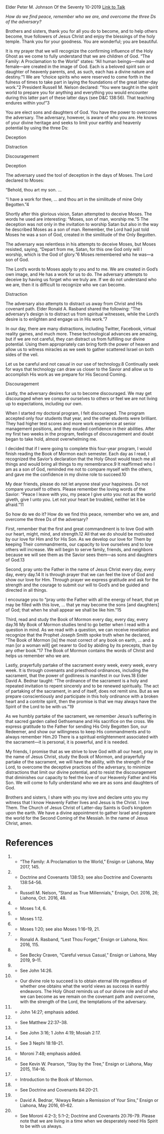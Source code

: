 Elder Peter M. Johnson
Of the Seventy
10-2019
[Link to Talk](https://www.churchofjesuschrist.org/study/general-conference/2019/10/54johnson?lang=eng)

_How do we find peace, remember who we are, and overcome the three Ds of the adversary?_

Brothers and sisters, thank you for all you do to become, and to help others become, true followers of Jesus Christ and enjoy the blessings of the holy temple. Thank you for your goodness. You are wonderful; you are beautiful.

It is my prayer that we will recognize the confirming influence of the Holy Ghost as we come to fully understand that we are children of God. “The Family: A Proclamation to the World” states: “All human beings—male and female—are created in the image of God. Each is a beloved spirit son or daughter of heavenly parents, and, as such, each has a divine nature and destiny.”1 We are “choice spirits who were reserved to come forth in the fulness of times to take part in laying the foundations of the great latter-day work.”2 President Russell M. Nelson declared: “You were taught in the spirit world to prepare you for anything and everything you would encounter during this latter part of these latter days (see D&C 138:56). That teaching endures within you!”3

You are elect sons and daughters of God. You have the power to overcome the adversary. The adversary, however, is aware of who you are. He knows of your divine heritage and seeks to limit your earthly and heavenly potential by using the three Ds:





Deception





Distraction





Discouragement









Deception



The adversary used the tool of deception in the days of Moses. The Lord declared to Moses:

“Behold, thou art my son. …

“I have a work for thee, … and thou art in the similitude of mine Only Begotten.”4

Shortly after this glorious vision, Satan attempted to deceive Moses. The words he used are interesting: “Moses, son of man, worship me.”5 The deception was not only in the invitation to worship Satan but also in the way he described Moses as a son of man. Remember, the Lord had just told Moses he was a son of God, created in the similitude of the Only Begotten.

The adversary was relentless in his attempts to deceive Moses, but Moses resisted, saying, “Depart from me, Satan, for this one God only will I worship, which is the God of glory.”6 Moses remembered who he was—a son of God.

The Lord’s words to Moses apply to you and to me. We are created in God’s own image, and He has a work for us to do. The adversary attempts to deceive by having us forget who we truly are. If we do not understand who we are, then it is difficult to recognize who we can become.







Distraction



The adversary also attempts to distract us away from Christ and His covenant path. Elder Ronald A. Rasband shared the following: “The adversary’s design is to distract us from spiritual witnesses, while the Lord’s desire is to enlighten and engage us in His work.”7

In our day, there are many distractions, including Twitter, Facebook, virtual reality games, and much more. These technological advances are amazing, but if we are not careful, they can distract us from fulfilling our divine potential. Using them appropriately can bring forth the power of heaven and allow us to witness miracles as we seek to gather scattered Israel on both sides of the veil.

Let us be careful and not casual in our use of technology.8 Continually seek for ways that technology can draw us closer to the Savior and allow us to accomplish His work as we prepare for His Second Coming.







Discouragement



Lastly, the adversary desires for us to become discouraged. We may get discouraged when we compare ourselves to others or feel we are not living up to expectations, including our own.

When I started my doctoral program, I felt discouraged. The program accepted only four students that year, and the other students were brilliant. They had higher test scores and more work experience at senior management positions, and they exuded confidence in their abilities. After my first two weeks in the program, feelings of discouragement and doubt began to take hold, almost overwhelming me.

I decided that if I were going to complete this four-year program, I would finish reading the Book of Mormon each semester. Each day as I read, I recognized the Savior’s declaration that the Holy Ghost would teach me all things and would bring all things to my remembrance.9 It reaffirmed who I am as a son of God, reminded me not to compare myself with the others, and gave me the confidence in my divine role to succeed.10

My dear friends, please do not let anyone steal your happiness. Do not compare yourself to others. Please remember the loving words of the Savior: “Peace I leave with you, my peace I give unto you: not as the world giveth, give I unto you. Let not your heart be troubled, neither let it be afraid.”11



So how do we do it? How do we find this peace, remember who we are, and overcome the three Ds of the adversary?

First, remember that the first and great commandment is to love God with our heart, might, mind, and strength.12 All that we do should be motivated by our love for Him and for His Son. As we develop our love for Them by keeping Their commandments, our capacity to love ourselves and to love others will increase. We will begin to serve family, friends, and neighbors because we will see them as the Savior sees them—as sons and daughters of God.13

Second, pray unto the Father in the name of Jesus Christ every day, every day, every day.14 It is through prayer that we can feel the love of God and show our love for Him. Through prayer we express gratitude and ask for the strength and the courage to submit our will to God’s and be guided and directed in all things.

I encourage you to “pray unto the Father with all the energy of heart, that ye may be filled with this love, … that ye may become the sons [and daughters] of God; that when he shall appear we shall be like him.”15

Third, read and study the Book of Mormon every day, every day, every day.16 My Book of Mormon studies tend to go better when I read with a question in mind. As we read with a question, we can receive revelation and recognize that the Prophet Joseph Smith spoke truth when he declared, “The Book of Mormon [is] the most correct of any book on earth, … and a man [or a woman will] get nearer to God by abiding by its precepts, than by any other book.”17 The Book of Mormon contains the words of Christ and helps us remember who we are.

Lastly, prayerfully partake of the sacrament every week, every week, every week. It is through covenants and priesthood ordinances, including the sacrament, that the power of godliness is manifest in our lives.18 Elder David A. Bednar taught: “The ordinance of the sacrament is a holy and repeated invitation to repent sincerely and to be renewed spiritually. The act of partaking of the sacrament, in and of itself, does not remit sins. But as we prepare conscientiously and participate in this holy ordinance with a broken heart and a contrite spirit, then the promise is that we may always have the Spirit of the Lord to be with us.”19

As we humbly partake of the sacrament, we remember Jesus’s suffering in that sacred garden called Gethsemane and His sacrifice on the cross. We express gratitude to the Father for sending His Only Begotten Son, our Redeemer, and show our willingness to keep His commandments and to always remember Him.20 There is a spiritual enlightenment associated with the sacrament—it is personal, it is powerful, and it is needed.

My friends, I promise that as we strive to love God with all our heart, pray in the name of Jesus Christ, study the Book of Mormon, and prayerfully partake of the sacrament, we will have the ability, with the strength of the Lord, to overcome the deceptive practices of the adversary, to minimize distractions that limit our divine potential, and to resist the discouragement that diminishes our capacity to feel the love of our Heavenly Father and His Son. We will come to fully understand who we are as sons and daughters of God.

Brothers and sisters, I share with you my love and declare unto you my witness that I know Heavenly Father lives and Jesus is the Christ. I love Them. The Church of Jesus Christ of Latter-day Saints is God’s kingdom upon the earth. We have a divine appointment to gather Israel and prepare the world for the Second Coming of the Messiah. In the name of Jesus Christ, amen.

# References
1. - “The Family: A Proclamation to the World,” Ensign or Liahona, May 2017, 145.
2. - Doctrine and Covenants 138:53; see also Doctrine and Covenants 138:54–56.
3. - Russell M. Nelson, “Stand as True Millennials,” Ensign, Oct. 2016, 26; Liahona, Oct. 2016, 48.
4. - Moses 1:4, 6.
5. - Moses 1:12.
6. - Moses 1:20; see also Moses 1:16–19, 21.
7. - Ronald A. Rasband, “Lest Thou Forget,” Ensign or Liahona, Nov. 2016, 115.
8. - See Becky Craven, “Careful versus Casual,” Ensign or Liahona, May 2019, 9–11.
9. - See John 14:26.
10. - Our divine role to succeed is to obtain eternal life regardless of whether one obtains what the world views as success in earthly endeavors. The Holy Ghost reminds us of our divine role and of who we can become as we remain on the covenant path and overcome, with the strength of the Lord, the temptations of the adversary.
11. - John 14:27; emphasis added.
12. - See Matthew 22:37–38.
13. - See John 3:16; 1 John 4:19; Mosiah 2:17.
14. - See 3 Nephi 18:18–21.
15. - Moroni 7:48; emphasis added.
16. - See Kevin W. Pearson, “Stay by the Tree,” Ensign or Liahona, May 2015, 114–16.
17. - Introduction to the Book of Mormon.
18. - See Doctrine and Covenants 84:20–21.
19. - David A. Bednar, “Always Retain a Remission of Your Sins,” Ensign or Liahona, May 2016, 61–62.
20. - See Moroni 4:2–3; 5:1–2; Doctrine and Covenants 20:76–79. Please note that we are living in a time when we desperately need His Spirit to be with us always.